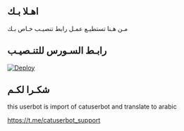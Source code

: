 ## اهـلا بـك
مـن هـنا تستطيـع عمـل رابط تنصيـب خـاص بـك

## رابـط السـورس للتنـصيـب

[![Deploy](https://www.herokucdn.com/deploy/button.svg)](https://heroku.com/deploy?template=https://github.com/B0IB0/jmthon)

## شكـرا لكـم 


this userbot is import of catuserbot and translate to arabic

https://t.me/catuserbot_support
